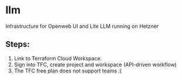 # llm

Infrastructure for Openweb UI and Lite LLM running on Hetzner

## Steps:
1. Link to Terraform Cloud Workspace.
1. Sign into TFC, create project and workspace (API-driven workflow)
1. The TFC free plan does not support teams :(

